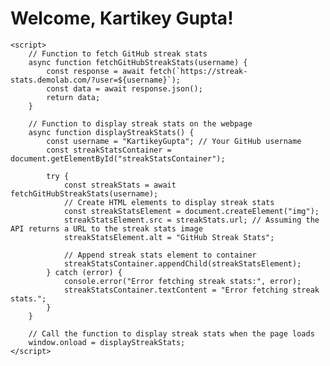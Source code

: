 <!DOCTYPE html>
<html lang="en">
<head>
    <meta charset="UTF-8">
    <meta name="viewport" content="width=device-width, initial-scale=1.0">
    <title>GitHub Streak Stats</title>
    <style>
        /* Add your CSS styles here */
    </style>
</head>
<body>
    <h1>Welcome, Kartikey Gupta!</h1>
    <div id="streakStatsContainer">
        <!-- Streak stats will be dynamically inserted here -->
    </div>

    <script>
        // Function to fetch GitHub streak stats
        async function fetchGitHubStreakStats(username) {
            const response = await fetch(`https://streak-stats.demolab.com/?user=${username}`);
            const data = await response.json();
            return data;
        }

        // Function to display streak stats on the webpage
        async function displayStreakStats() {
            const username = "KartikeyGupta"; // Your GitHub username
            const streakStatsContainer = document.getElementById("streakStatsContainer");

            try {
                const streakStats = await fetchGitHubStreakStats(username);
                // Create HTML elements to display streak stats
                const streakStatsElement = document.createElement("img");
                streakStatsElement.src = streakStats.url; // Assuming the API returns a URL to the streak stats image
                streakStatsElement.alt = "GitHub Streak Stats";

                // Append streak stats element to container
                streakStatsContainer.appendChild(streakStatsElement);
            } catch (error) {
                console.error("Error fetching streak stats:", error);
                streakStatsContainer.textContent = "Error fetching streak stats.";
            }
        }

        // Call the function to display streak stats when the page loads
        window.onload = displayStreakStats;
    </script>
</body>
</html>
